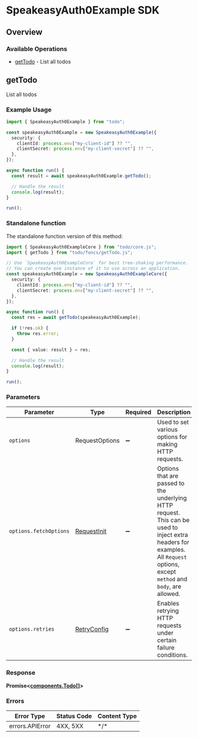 # SpeakeasyAuth0Example SDK

## Overview

### Available Operations

* [getTodo](#gettodo) - List all todos

## getTodo

List all todos

### Example Usage

```typescript
import { SpeakeasyAuth0Example } from "todo";

const speakeasyAuth0Example = new SpeakeasyAuth0Example({
  security: {
    clientId: process.env["my-client-id"] ?? "",
    clientSecret: process.env["my-client-secret"] ?? "",
  },
});

async function run() {
  const result = await speakeasyAuth0Example.getTodo();

  // Handle the result
  console.log(result);
}

run();
```

### Standalone function

The standalone function version of this method:

```typescript
import { SpeakeasyAuth0ExampleCore } from "todo/core.js";
import { getTodo } from "todo/funcs/getTodo.js";

// Use `SpeakeasyAuth0ExampleCore` for best tree-shaking performance.
// You can create one instance of it to use across an application.
const speakeasyAuth0Example = new SpeakeasyAuth0ExampleCore({
  security: {
    clientId: process.env["my-client-id"] ?? "",
    clientSecret: process.env["my-client-secret"] ?? "",
  },
});

async function run() {
  const res = await getTodo(speakeasyAuth0Example);

  if (!res.ok) {
    throw res.error;
  }

  const { value: result } = res;

  // Handle the result
  console.log(result);
}

run();
```

### Parameters

| Parameter                                                                                                                                                                      | Type                                                                                                                                                                           | Required                                                                                                                                                                       | Description                                                                                                                                                                    |
| ------------------------------------------------------------------------------------------------------------------------------------------------------------------------------ | ------------------------------------------------------------------------------------------------------------------------------------------------------------------------------ | ------------------------------------------------------------------------------------------------------------------------------------------------------------------------------ | ------------------------------------------------------------------------------------------------------------------------------------------------------------------------------ |
| `options`                                                                                                                                                                      | RequestOptions                                                                                                                                                                 | :heavy_minus_sign:                                                                                                                                                             | Used to set various options for making HTTP requests.                                                                                                                          |
| `options.fetchOptions`                                                                                                                                                         | [RequestInit](https://developer.mozilla.org/en-US/docs/Web/API/Request/Request#options)                                                                                        | :heavy_minus_sign:                                                                                                                                                             | Options that are passed to the underlying HTTP request. This can be used to inject extra headers for examples. All `Request` options, except `method` and `body`, are allowed. |
| `options.retries`                                                                                                                                                              | [RetryConfig](../../lib/utils/retryconfig.md)                                                                                                                                  | :heavy_minus_sign:                                                                                                                                                             | Enables retrying HTTP requests under certain failure conditions.                                                                                                               |

### Response

**Promise\<[components.Todo[]](../../models/.md)\>**

### Errors

| Error Type      | Status Code     | Content Type    |
| --------------- | --------------- | --------------- |
| errors.APIError | 4XX, 5XX        | \*/\*           |